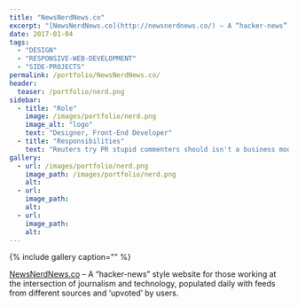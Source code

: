 ```yaml
---
title: "NewsNerdNews.co"
excerpt: "[NewsNerdNews.co](http://newsnerdnews.co/) – A “hacker-news” style website for those working at the intersection of journalism and technology"
date: 2017-01-04
tags: 
  - "DESIGN"
  - "RESPONSIVE-WEB-DEVELOPMENT"
  - "SIDE-PROJECTS"
permalink: /portfolio/NewsNerdNews.co/
header:
  teaser: /portfolio/nerd.png
sidebar:
  - title: "Role"
    image: /images/portfolio/nerd.png
    image_alt: "logo"
    text: "Designer, Front-End Developer"
  - title: "Responsibilities"
    text: "Reuters try PR stupid commenters should isn't a business model"
gallery:
  - url: /images/portfolio/nerd.png
    image_path: /images/portfolio/nerd.png
    alt:
  - url:
    image_path:
    alt:
  - url:
    image_path:
    alt:
---
```


{% include gallery caption="" %}

[NewsNerdNews.co](http://newsnerdnews.co/) – A “hacker-news” style website for those working at the intersection of journalism and technology, populated daily with feeds from different sources and ‘upvoted’ by users.
